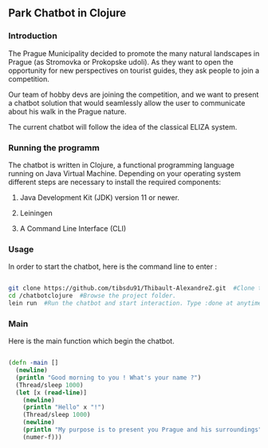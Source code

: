 ## Park Chatbot in Clojure

### Introduction

The Prague Municipality decided to promote the many natural landscapes in Prague (as Stromovka or Prokopske udoli). As they want to open the opportunity for new perspectives on tourist guides, they ask people to join a competition.

Our team of hobby devs are joining the competition, and we want to present a chatbot solution that would seamlessly allow the user to communicate about his walk in the Prague nature.

The current chatbot will follow the idea of the classical ELIZA system.

### Running the programm

The chatbot is written in Clojure, a functional programming language running on Java Virtual Machine. Depending on your operating system different steps are necessary to install the required components:

1. Java Development Kit (JDK) version 11 or newer.

2. Leiningen

3. A Command Line Interface (CLI)

### Usage

In order to start the chatbot, here is the command line to enter :

```sh

git clone https://github.com/tibsdu91/Thibault-AlexandreZ.git  #Clone the github repository, request your Gituhub credentials.
cd /chatbotclojure  #Browse the project folder.
lein run  #Run the chatbot and start interaction. Type :done at anytime to quit the app.

```
### Main

Here is the main function which begin the chatbot.

```Clojure

(defn -main []
  (newline)
  (println "Good morning to you ! What's your name ?")
  (Thread/sleep 1000)
  (let [x (read-line)]
    (newline)
    (println "Hello" x "!")
    (Thread/sleep 1000)
    (newline)
    (println "My purpose is to present you Prague and his surroundings")
    (numer-f)))

```


